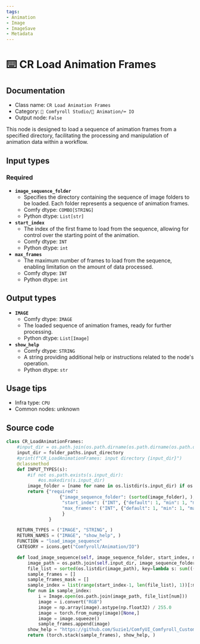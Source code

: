 ```yaml
---
tags:
- Animation
- Image
- ImageSave
- Metadata
---
```


# ⌨️ CR Load Animation Frames
## Documentation
- Class name: `CR Load Animation Frames`
- Category: `🧩 Comfyroll Studio/🎥 Animation/⌨️ IO`
- Output node: `False`

This node is designed to load a sequence of animation frames from a specified directory, facilitating the processing and manipulation of animation data within a workflow.
## Input types
### Required
- **`image_sequence_folder`**
    - Specifies the directory containing the sequence of image folders to be loaded. Each folder represents a sequence of animation frames.
    - Comfy dtype: `COMBO[STRING]`
    - Python dtype: `List[str]`
- **`start_index`**
    - The index of the first frame to load from the sequence, allowing for control over the starting point of the animation.
    - Comfy dtype: `INT`
    - Python dtype: `int`
- **`max_frames`**
    - The maximum number of frames to load from the sequence, enabling limitation on the amount of data processed.
    - Comfy dtype: `INT`
    - Python dtype: `int`
## Output types
- **`IMAGE`**
    - Comfy dtype: `IMAGE`
    - The loaded sequence of animation frames, ready for further processing.
    - Python dtype: `List[Image]`
- **`show_help`**
    - Comfy dtype: `STRING`
    - A string providing additional help or instructions related to the node's operation.
    - Python dtype: `str`
## Usage tips
- Infra type: `CPU`
- Common nodes: unknown


## Source code
```python
class CR_LoadAnimationFrames:
    #input_dir = os.path.join(os.path.dirname(os.path.dirname(os.path.dirname(os.path.realpath(__file__)))), 'input')
    input_dir = folder_paths.input_directory
    #print(f"CR_LoadAnimationFrames: input directory {input_dir}")
    @classmethod
    def INPUT_TYPES(s):
        #if not os.path.exists(s.input_dir):
            #os.makedirs(s.input_dir)
        image_folder = [name for name in os.listdir(s.input_dir) if os.path.isdir(os.path.join(s.input_dir,name)) and len(os.listdir(os.path.join(s.input_dir,name))) != 0]
        return {"required":
                    {"image_sequence_folder": (sorted(image_folder), ),
                     "start_index": ("INT", {"default": 1, "min": 1, "max": 10000}),
                     "max_frames": ("INT", {"default": 1, "min": 1, "max": 10000})
                     }
                }

    RETURN_TYPES = ("IMAGE", "STRING", )
    RETURN_NAMES = ("IMAGE", "show_help", )
    FUNCTION = "load_image_sequence"
    CATEGORY = icons.get("Comfyroll/Animation/IO")

    def load_image_sequence(self, image_sequence_folder, start_index, max_frames):
        image_path = os.path.join(self.input_dir, image_sequence_folder)
        file_list = sorted(os.listdir(image_path), key=lambda s: sum(((s, int(n)) for s, n in re.findall(r'(\D+)(\d+)', 'a%s0' % s)), ()))
        sample_frames = []
        sample_frames_mask = []
        sample_index = list(range(start_index-1, len(file_list), 1))[:max_frames]
        for num in sample_index:
            i = Image.open(os.path.join(image_path, file_list[num]))
            image = i.convert("RGB")
            image = np.array(image).astype(np.float32) / 255.0
            image = torch.from_numpy(image)[None,]
            image = image.squeeze()
            sample_frames.append(image)
        show_help = "https://github.com/Suzie1/ComfyUI_Comfyroll_CustomNodes/wiki/IO-Nodes#cr-load-animation-frames"                        
        return (torch.stack(sample_frames), show_help, )

```

